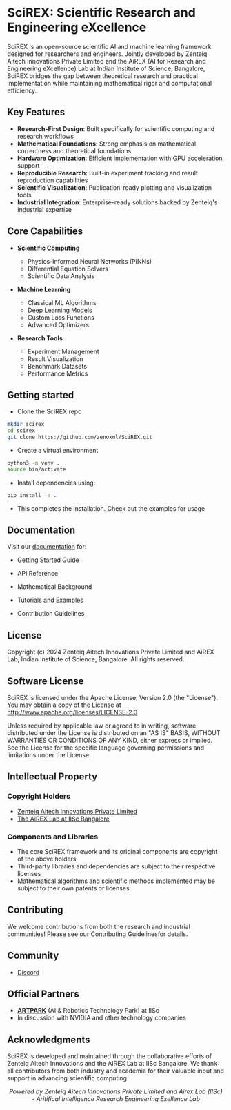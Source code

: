 # SciREX: Scientific Research and Engineering eXcellence

SciREX is an open-source scientific AI and machine learning framework designed for researchers and engineers. Jointly developed by Zenteiq Aitech Innovations Private Limited and the AiREX (AI for Research and Engineering eXcellence) Lab at Indian Institute of Science, Bangalore, SciREX bridges the gap between theoretical research and practical implementation while maintaining mathematical rigor and computational efficiency.

##  Key Features

- **Research-First Design**: Built specifically for scientific computing and research workflows
- **Mathematical Foundations**: Strong emphasis on mathematical correctness and theoretical foundations
- **Hardware Optimization**: Efficient implementation with GPU acceleration support
- **Reproducible Research**: Built-in experiment tracking and result reproduction capabilities
- **Scientific Visualization**: Publication-ready plotting and visualization tools
- **Industrial Integration**: Enterprise-ready solutions backed by Zenteiq's industrial expertise

##  Core Capabilities

- **Scientific Computing**
  - Physics-Informed Neural Networks (PINNs)
  - Differential Equation Solvers
  - Scientific Data Analysis

- **Machine Learning**
  - Classical ML Algorithms
  - Deep Learning Models
  - Custom Loss Functions
  - Advanced Optimizers

- **Research Tools**
  - Experiment Management
  - Result Visualization
  - Benchmark Datasets
  - Performance Metrics


##  Getting started
- Clone the SciREX repo
```sh
mkdir scirex
cd scirex
git clone https://github.com/zenoxml/SciREX.git 
``` 
- Create a virtual environment
```sh
python3 -m venv .
source bin/activate
```
- Install dependencies using:
```sh
pip install -e .
```
- This completes the installation. Check out the examples for usage 
##  Documentation

Visit our [documentation](https://scirex.org/docs)
 for:

- Getting Started Guide

- API Reference

- Mathematical Background

- Tutorials and Examples

- Contribution Guidelines

##  License

Copyright (c) 2024 Zenteiq Aitech Innovations Private Limited and AiREX Lab, Indian Institute of Science, Bangalore.
All rights reserved.

## Software License

SciREX is licensed under the Apache License, Version 2.0 (the "License"). You may obtain a copy of the License at http://www.apache.org/licenses/LICENSE-2.0

Unless required by applicable law or agreed to in writing, software distributed under the License is distributed on an "AS IS" BASIS, WITHOUT WARRANTIES OR CONDITIONS OF ANY KIND, either express or implied. See the License for the specific language governing permissions and limitations under the License.

## Intellectual Property

### Copyright Holders
- <a href="https://zenteiq.ai/" target="_blank">Zenteiq Aitech Innovations Private Limited</a>
- <a href="https://airexlab.cds.iisc.ac.in/" target="_blank">The AiREX Lab at IISc Bangalore</a>

### Components and Libraries
- The core SciREX framework and its original components are copyright of the above holders
- Third-party libraries and dependencies are subject to their respective licenses
- Mathematical algorithms and scientific methods implemented may be subject to their own patents or licenses

##  Contributing

We welcome contributions from both the research and industrial communities! Please see our Contributing Guidelinesfor details.

##  Community

- <a href="https://discord.gg/b2xw8xaZsu" target="_blank">Discord</a>

##  Official Partners

- [**ARTPARK**](https://artpark.in) (AI & Robotics Technology Park) at IISc
- In discussion with NVIDIA and other technology companies

##  Acknowledgments

SciREX is developed and maintained through the collaborative efforts of Zenteiq Aitech Innovations and the AiREX Lab at IISc Bangalore. We thank all contributors from both industry and academia for their valuable input and support in advancing scientific computing.


<div align="center">
  <i>Powered by  Zenteiq Aitech Innovations Private Limited and Airex Lab (IISc) - Aritifical Intelligence Research Engineering Exellence Lab</i>
</div>